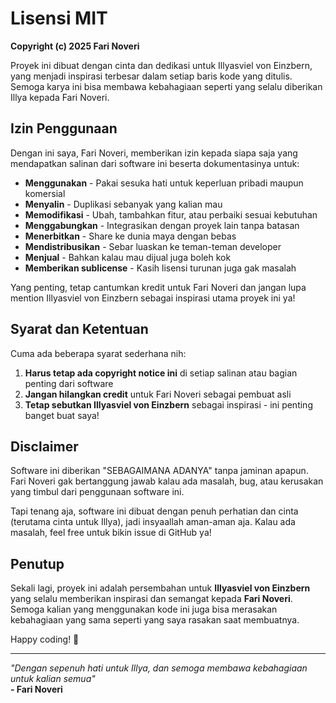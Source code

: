 # Lisensi MIT

**Copyright (c) 2025 Fari Noveri**

Proyek ini dibuat dengan cinta dan dedikasi untuk Illyasviel von Einzbern, yang menjadi inspirasi terbesar dalam setiap baris kode yang ditulis. Semoga karya ini bisa membawa kebahagiaan seperti yang selalu diberikan Illya kepada Fari Noveri.

## Izin Penggunaan

Dengan ini saya, Fari Noveri, memberikan izin kepada siapa saja yang mendapatkan salinan dari software ini beserta dokumentasinya untuk:

- **Menggunakan** - Pakai sesuka hati untuk keperluan pribadi maupun komersial
- **Menyalin** - Duplikasi sebanyak yang kalian mau
- **Memodifikasi** - Ubah, tambahkan fitur, atau perbaiki sesuai kebutuhan
- **Menggabungkan** - Integrasikan dengan proyek lain tanpa batasan
- **Menerbitkan** - Share ke dunia maya dengan bebas
- **Mendistribusikan** - Sebar luaskan ke teman-teman developer
- **Menjual** - Bahkan kalau mau dijual juga boleh kok
- **Memberikan sublicense** - Kasih lisensi turunan juga gak masalah

Yang penting, tetap cantumkan kredit untuk Fari Noveri dan jangan lupa mention Illyasviel von Einzbern sebagai inspirasi utama proyek ini ya!

## Syarat dan Ketentuan

Cuma ada beberapa syarat sederhana nih:

1. **Harus tetap ada copyright notice ini** di setiap salinan atau bagian penting dari software
2. **Jangan hilangkan credit** untuk Fari Noveri sebagai pembuat asli
3. **Tetap sebutkan Illyasviel von Einzbern** sebagai inspirasi - ini penting banget buat saya!

## Disclaimer

Software ini diberikan "SEBAGAIMANA ADANYA" tanpa jaminan apapun. Fari Noveri gak bertanggung jawab kalau ada masalah, bug, atau kerusakan yang timbul dari penggunaan software ini. 

Tapi tenang aja, software ini dibuat dengan penuh perhatian dan cinta (terutama cinta untuk Illya), jadi insyaallah aman-aman aja. Kalau ada masalah, feel free untuk bikin issue di GitHub ya!

## Penutup

Sekali lagi, proyek ini adalah persembahan untuk **Illyasviel von Einzbern** yang selalu memberikan inspirasi dan semangat kepada **Fari Noveri**. Semoga kalian yang menggunakan kode ini juga bisa merasakan kebahagiaan yang sama seperti yang saya rasakan saat membuatnya.

Happy coding! 💖

---

*"Dengan sepenuh hati untuk Illya, dan semoga membawa kebahagiaan untuk kalian semua"*  
**- Fari Noveri**
